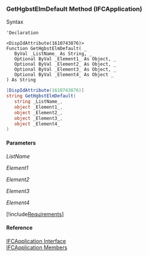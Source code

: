 ﻿### GetHgbstElmDefault Method (IFCApplication)

Syntax

```vbnet
'Declaration

<DispIdAttribute(1610743876)>
Function GetHgbstElmDefault( _
   ByVal _ListName_ As String, _
   Optional ByVal _Element1_ As Object, _
   Optional ByVal _Element2_ As Object, _
   Optional ByVal _Element3_ As Object, _
   Optional ByVal _Element4_ As Object _
) As String
```

```csharp
[DispIdAttribute(1610743876)]
string GetHgbstElmDefault( 
   string _ListName_,
   object _Element1_,
   object _Element2_,
   object _Element3_,
   object _Element4_
)
```

#### Parameters

_ListName_

_Element1_

_Element2_

_Element3_

_Element4_

[!include[Requirements](../partials/requirements.md)]

#### Reference

[IFCApplication Interface](FChoice.Foundation.Clarify.Compatibility~FChoice.Foundation.Clarify.Compatibility.IFCApplication.md)  
[IFCApplication Members](FChoice.Foundation.Clarify.Compatibility~FChoice.Foundation.Clarify.Compatibility.IFCApplication_members.md)
